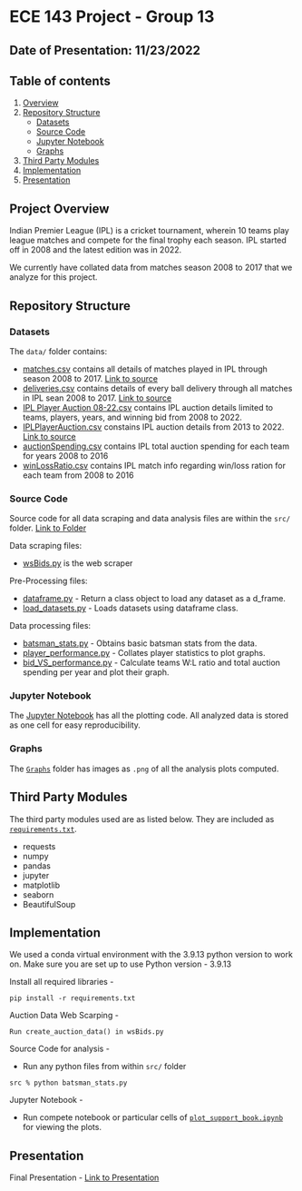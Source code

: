 # ECE 143 Project - Group 13

## Date of Presentation: 11/23/2022

## Table of contents

1. [Overview](#ProjectOverview)
2. [Repository Structure](#RepositoryStructure)
   - [Datasets](#Datasets)
   - [Source Code](#SourceCode)
   - [Jupyter Notebook](#JupyterNotebook)
   - [Graphs](#Graphs)
3. [Third Party Modules](#ThirdPartymodules)
4. [Implementation](#Implementation)
5. [Presentation](#Presentation)

## Project Overview

Indian Premier League (IPL) is a cricket tournament, wherein 10 teams play league matches and compete for the final trophy each season. IPL started off in 2008 and the latest edition was in 2022.

We currently have collated data from matches season 2008 to 2017 that we analyze for this project.

## Repository Structure

### Datasets

The `data/` folder contains:

- [matches.csv](/data/matches.csv) contains all details of matches played in IPL through season 2008 to 2017. [Link to source](https://www.kaggle.com/code/ambarish/exploratory-data-analysis-ipl)
- [deliveries.csv](/data/deliveries.csv) contains details of every ball delivery through all matches in IPL sean 2008 to 2017. [Link to source](https://www.kaggle.com/code/ambarish/exploratory-data-analysis-ipl)
- [IPL Player Auction 08-22.csv](/data/IPL%20Player%20Auction.csv) contains IPL auction details limited to teams, players, years, and winning bid from 2008 to 2022.
- [IPLPlayerAuction.csv](/data/IPLPlayerAuction.csv) constains IPL auction details from 2013 to 2022. [Link to source](https://www.kaggle.com/datasets/kalilurrahman/ipl-player-auction-dataset-from-start-to-now)
- [auctionSpending.csv](/data/auctionSpending.csv) contains IPL total auction spending for each team for years 2008 to 2016
- [winLossRatio.csv](/data/winLossRatio.csv) contains IPL match info regarding win/loss ration for each team from 2008 to 2016

### Source Code

Source code for all data scraping and data analysis files are within the `src/` folder. [Link to Folder](src/)

Data scraping files:

- [wsBids.py](src/wsBids.py) is the web scraper

Pre-Processing files:

- [dataframe.py](src/dataframe.py) - Return a class object to load any dataset as a d_frame.
- [load_datasets.py](src/load_datasets.py) - Loads datasets using dataframe class.

Data processing files:

- [batsman_stats.py](src/batsman_stats.py) - Obtains basic batsman stats from the data.
- [player_performance.py](src/player_performance.py) - Collates player statistics to plot graphs.
- [bid_VS_performance.py](src/bid_VS_performance.py) - Calculate teams W:L ratio and total auction spending per year and plot their graph.

### Jupyter Notebook

The [Jupyter Notebook](src/plot_support_book.ipynb) has all the plotting code. All analyzed data is stored as one cell for easy reproducibility.

### Graphs

The [`Graphs`](graphs/) folder has images as `.png` of all the analysis plots computed.

## Third Party Modules

The third party modules used are as listed below. They are included as [`requirements.txt`](requirements.txt).

- requests
- numpy
- pandas
- jupyter
- matplotlib
- seaborn
- BeautifulSoup

## Implementation

We used a conda virtual environment with the 3.9.13 python version to work on.
Make sure you are set up to use Python version - 3.9.13

Install all required libraries -

```
pip install -r requirements.txt
```

Auction Data Web Scarping -

```
Run create_auction_data() in wsBids.py
```

Source Code for analysis -

- Run any python files from within `src/` folder

```
src % python batsman_stats.py
```

Jupyter Notebook -

- Run compete notebook or particular cells of [`plot_support_book.ipynb`](src/plot_support_book.ipynb) for viewing the plots.

## Presentation

Final Presentation - [Link to Presentation](/Presentation/Presentation.pdf)
